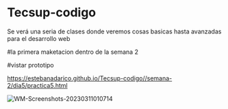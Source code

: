 # Tecsup-codigo
Se verá una seria de clases donde veremos cosas basicas hasta avanzadas para el desarrollo web

#la primera maketacion dentro de la semana 2

#vistar prototipo

https://estebanadarico.github.io/Tecsup-codigo//semana-2/dia5/practica5.html

![WM-Screenshots-20230311010714](https://user-images.githubusercontent.com/66855314/224468215-48855601-9b05-4fa4-834c-a3931ba877f9.png)
